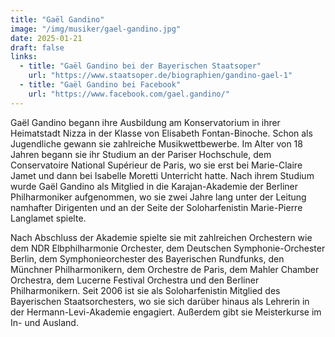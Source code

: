 ```yaml
---
title: "Gaël Gandino"
image: "/img/musiker/gael-gandino.jpg"
date: 2025-01-21
draft: false
links:
  - title: "Gaël Gandino bei der Bayerischen Staatsoper"
    url: "https://www.staatsoper.de/biographien/gandino-gael-1"
  - title: "Gaël Gandino bei Facebook"
    url: "https://www.facebook.com/gael.gandino/"
---
```


Gaël Gandino begann ihre Ausbildung am Konservatorium in ihrer Heimatstadt Nizza in der Klasse von Elisabeth Fontan-Binoche. Schon als Jugendliche gewann sie zahlreiche Musikwettbewerbe. Im Alter von 18 Jahren begann sie ihr Studium an der Pariser Hochschule, dem Conservatoire National Supérieur de Paris, wo sie erst bei Marie-Claire Jamet und dann bei Isabelle Moretti Unterricht hatte. Nach ihrem Studium wurde Gaël Gandino als Mitglied in die Karajan-Akademie der Berliner Philharmoniker aufgenommen, wo sie zwei Jahre lang unter der Leitung namhafter Dirigenten und an der Seite der Soloharfenistin Marie-Pierre Langlamet spielte.

Nach Abschluss der Akademie spielte sie mit zahlreichen Orchestern wie dem NDR Elbphilharmonie Orchester, dem Deutschen Symphonie-Orchester Berlin, dem Symphonieorchester des Bayerischen Rundfunks, den Münchner Philharmonikern, dem Orchestre de Paris, dem Mahler Chamber Orchestra, dem Lucerne Festival Orchestra und den Berliner Philharmonikern. Seit 2006 ist sie als Soloharfenistin Mitglied des Bayerischen Staatsorchesters, wo sie sich darüber hinaus als Lehrerin in der Hermann-Levi-Akademie engagiert. Außerdem gibt sie Meisterkurse im In- und Ausland.